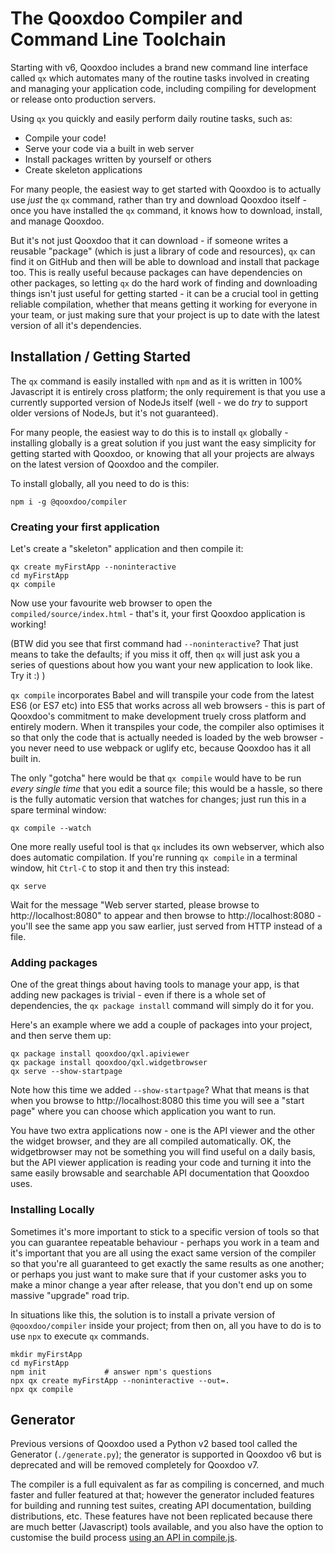 # The Qooxdoo Compiler and Command Line Toolchain

Starting with v6, Qooxdoo includes a brand new command line interface called `qx` which automates many of the 
routine tasks involved in creating and managing your application code, including compiling for development or 
release onto production servers.

Using `qx` you quickly and easily perform daily routine tasks, such as:
* Compile your code!
* Serve your code via a built in web server
* Install packages written by yourself or others
* Create skeleton applications

For many people, the easiest way to get started with Qooxdoo is to actually use *just* the `qx` command, rather than
try and download Qooxdoo itself - once you have installed the `qx` command, it knows how to download, install, and
manage Qooxdoo.  

But it's not just Qooxdoo that it can download - if someone writes a reusable "package" (which is 
just a library of code and resources), `qx` can find it on GitHub and then will be able to download and install that
package too.  This is really useful because packages can have dependencies on other packages, so letting `qx` do
the hard work of finding and downloading things isn't just useful for getting started - it can be a crucial tool
in getting reliable compilation, whether that means getting it working for everyone in your team, or just making 
sure that your project is up to date with the latest version of all it's dependencies.

## Installation / Getting Started

The `qx` command is easily installed with `npm` and as it is written in 100% Javascript it is entirely cross 
platform; the only requirement is that you use a currently supported version of NodeJs itself (well - we do *try* to 
support older versions of NodeJs, but it's not guaranteed).

For many people, the easiest way to do this is to install `qx` globally - installing globally is a great solution
if you just want the easy simplicity for getting started with Qooxdoo, or knowing that all your projects are always
on the latest version of Qooxdoo and the compiler.

To install globally, all you need to do is this:

```
npm i -g @qooxdoo/compiler
```

### Creating your first application

Let's create a "skeleton" application and then compile it:

```
qx create myFirstApp --noninteractive
cd myFirstApp
qx compile
```

Now use your favourite web browser to open the `compiled/source/index.html` - that's it, your first
Qooxdoo application is working!

(BTW did you see that first command had `--noninteractive`?  That just means to take the defaults; if you miss it off, then
`qx` will just ask you a series of questions about how you want your new application to look like.  Try it :) ) 

`qx compile` incorporates Babel and will transpile your code from the latest ES6 (or ES7 etc) into ES5 that works across all web 
browsers - this is part of Qooxdoo's commitment to make development truely cross platform and entirely modern.  When it transpiles
your code, the compiler also optimises it so that only the code that is actually needed is loaded by the web browser - you never 
need to use webpack or uglify etc, because Qooxdoo has it all built in.

The only "gotcha" here would be that `qx compile` would have to be run *every single time* that you edit a source file; this would
be a hassle, so there is the fully automatic version that watches for changes; just run this in a spare terminal window:

```
qx compile --watch
```

One more really useful tool is that `qx` includes its own webserver, which also does automatic compilation.  If you're running 
`qx compile` in a terminal window, hit `Ctrl-C` to stop it and then try this instead:

```
qx serve
```

Wait for the message "Web server started, please browse to http://localhost:8080" to appear and then browse to 
http://localhost:8080 - you'll see the same app you saw earlier, just served from HTTP instead of a file.


### Adding packages
One of the great things about having tools to manage your app, is that adding new packages is trivial - even if there is a whole
set of dependencies, the `qx package install` command will simply do it for you.   

Here's an example where we add a couple of packages into your project, and then serve them up:

```
qx package install qooxdoo/qxl.apiviewer
qx package install qooxdoo/qxl.widgetbrowser
qx serve --show-startpage
```

Note how this time we added `--show-startpage`?  What that means is that when you browse to http://localhost:8080 this time
you will see a "start page" where you can choose which application you want to run.  

You have two extra applications now - one is the API viewer and the other the widget browser, and they are all compiled
automatically.  OK, the widgetbrowser may not be something you will find useful on a daily basis, but the API viewer
application is reading your code and turning it into the same easily browsable and searchable API documentation that Qooxdoo
uses.  


### Installing Locally
Sometimes it's more important to stick to a specific version of tools so that you can guarantee repeatable behaviour -
perhaps you work in a team and it's important that you are all using the exact same version of the compiler so that
you're all guaranteed to get exactly the same results as one another; or perhaps you just want to make sure that if
your customer asks you to make a minor change a year after release, that you don't end up on some massive "upgrade"
road trip.

In situations like this, the solution is to install a private version of `@qooxdoo/compiler` inside your project; from 
then on, all you have to do is to use `npx` to execute `qx` commands.

```
mkdir myFirstApp
cd myFirstApp
npm init             # answer npm's questions
npx qx create myFirstApp --noninteractive --out=.
npx qx compile
```


## Generator

Previous versions of Qooxdoo used a Python v2 based tool called the Generator (`./generate.py`); the generator is
supported in Qooxdoo v6 but is deprecated and will be removed completely for Qooxdoo v7.  

The compiler is a full equivalent as far as compiling is concerned, and much faster and fuller featured at that;
however the generator included features for building and running test suites, creating API documentation, building 
distributions, etc.  These features have not been replicated because there are much better (Javascript) tools 
available, and you also have the option to customise the build process [using an API in compile.js](configuration/compile.md). 


   